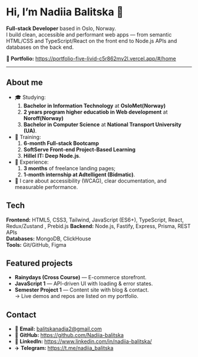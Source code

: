 # Hi, I’m Nadiia Balitska 👋

**Full-stack Developer** based in Oslo, Norway.  
I build clean, accessible and performant web apps — from semantic HTML/CSS and TypeScript/React on the front end to Node.js APIs and databases on the back end.

**🔗 Portfolio:** https://portfolio-five-livid-c5r862mv2l.vercel.app/#/home

---

## About me
- 🎓 Studying:
  1. **Bachelor in Information Technology** at **OsloMet(Norway)**
  2. **2 years program higher educatiob in Web development** at **Noroff(Norway)**
  3. **Bachelor in Computer Science** at **National Transport University (UA)**.  
- 🧪 Training:
  1. **6-month Full-stack Bootcamp**
  2. **SoftServe Front-end Project-Based Learning**
  3. **Hillel IT: Deep Node.js**.  
- 💼 Experience:
  1. **3 months** of freelance landing pages;
  2.  **1-month internship at Adtelligent (Bidmatic)**.  
- 🤝 I care about accessibility (WCAG), clear documentation, and measurable performance.

## Tech
**Frontend:** HTML5, CSS3, Tailwind, JavaScript (ES6+), TypeScript, React, Redux/Zustand , Prebid.js 
**Backend:** Node.js, Fastify, Express, Prisma, REST APIs  
**Databases:** MongoDB, ClickHouse  
**Tools:** Git/GitHub, Figma

## Featured projects
- **Rainydays (Cross Course)** — E-commerce storefront.  
- **JavaScript 1** — API-driven UI with loading & error states.  
- **Semester Project 1** — Content site with blog & contact.  
→ Live demos and repos are listed on my portfolio.

## Contact
- 📧 **Email:** balitskanadia2@gmail.com  
- 🐙 **GitHub:** https://github.com/Nadiia-balitska  
- 💼 **LinkedIn:** https://www.linkedin.com/in/nadiia-balitska/
- ✈️ **Telegram:** https://t.me/nadiia_balitska

